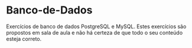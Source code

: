 # Banco-de-Dados
Exercícios de banco de dados PostgreSQL e MySQL.
Estes exercícios são propostos em sala de aula e não há certeza de que todo o seu conteúdo esteja correto.

